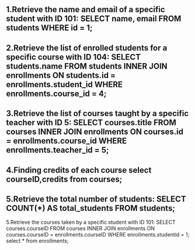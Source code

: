 1.Retrieve the name and email of a specific student with ID 101:
SELECT name, email FROM students WHERE id = 1;
------------------
2.Retrieve the list of enrolled students for a specific course with ID 104:
SELECT students.name 
FROM students
INNER JOIN enrollments ON students.id = enrollments.student_id
WHERE enrollments.course_id = 4;
-------------------
3.Retrieve the list of courses taught by a specific teacher with ID 5:
SELECT courses.title 
FROM courses
INNER JOIN enrollments ON courses.id = enrollments.course_id
WHERE enrollments.teacher_id = 5;
-------------------
4.Finding credits of each course
select courseID,credits from courses;
------------------
5.Retrieve the total number of students:
SELECT COUNT(*) AS total_students FROM students;
------------------
5.Retrieve the courses taken by a specific student with ID 101:
SELECT courses.courseID 
FROM courses
INNER JOIN enrollments ON courses.courseID = enrollments.courseID
WHERE enrollments.studentid = 1;
select * from enrollments;

